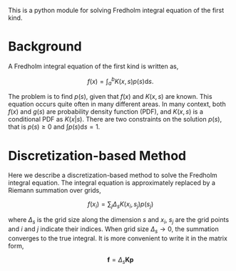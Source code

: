 This is a python module for solving Fredholm integral equation of the first kind.

# Background

A Fredholm integral equation of the first kind is written as,

$$f(x)=\int_{a}^{b}K(x,s)p(s)\mathrm{d}s.$$

The problem is to find $p(s)$, given that $f(x)$ and $K(x,s)$ are known. This equation occurs quite often in many different areas. In many context, both $f(x)$ and $g(s)$ are probability density function (PDF), and $K(x,s)$ is a conditional PDF as $K(x|s)$. There are two constraints on the solution $p(s)$, that is $p(s)\geq 0$ and $\int p(s)\mathrm{d}s = 1$. 

# Discretization-based Method

Here we describe a discretization-based method to solve the Fredholm integral equation. The integral equation is approximately replaced by a Riemann summation over grids,

$$f(x_i)=\sum_j \Delta_s K(x_i, s_j) p(s_j)$$

where $\Delta_s$ is the grid size along the dimension $s$ and $x_i$, $s_j$ are the grid points and $i$ and $j$ indicate their indices. When grid size $\Delta_s\to0$, the summation converges to the true integral. It is more convenient to write it in the matrix form,

$$\boldsymbol{f} = \Delta_s \boldsymbol{K} \boldsymbol{p}$$

